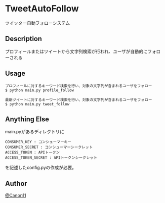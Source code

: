 # TweetAutoFollow
ツイッター自動フォローシステム

## Description
プロフィールまたはツイートから文字列検索が行われ、ユーザが自動的にフォローされる

## Usage
```
プロフィールに対するキーワード検索を行い、対象の文字列が含まれるユーザをフォロー
$ python main.py profile_follow

最新ツイートに対するキーワード検索を行い、対象の文字列が含まれるユーザをフォロー
$ python main.py tweet_follow
```

## Anything Else
main.pyがあるディレクトリに
```
CONSUMER_KEY : コンシューマーキー
CONSUMER_SECRET : コンシューマーシークレット
ACCESS_TOKEN : APIトークン
ACCESS_TOKEN_SECRET : APIトークンシークレット
```
を記述したconfig.pyの作成が必要。

## Author
[@Canon11](https://github.com/Canon11/)
